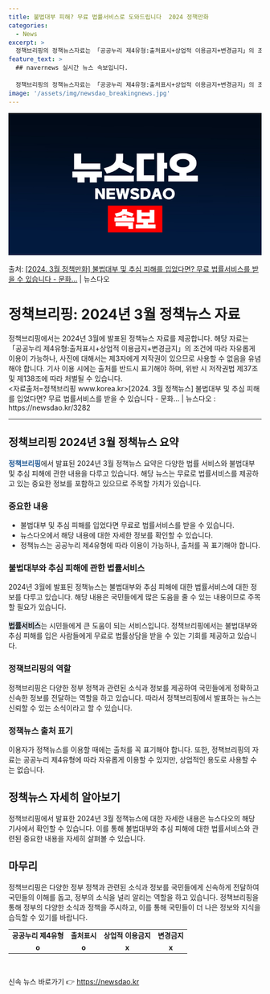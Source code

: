 ```yaml
---
title: 불법대부 피해? 무료 법률서비스로 도와드립니다  2024 정책만화
categories:
  - News
excerpt: >
  정책브리핑의 정책뉴스자료는 「공공누리 제4유형:출처표시+상업적 이용금지+변경금지」의 조건에 따라 자유롭게 이…
feature_text: >
  ## navernews 실시간 뉴스 속보입니다.

  정책브리핑의 정책뉴스자료는 「공공누리 제4유형:출처표시+상업적 이용금지+변경금지」의 조건에 따라 자유롭게 이…
image: '/assets/img/newsdao_breakingnews.jpg'
---
```


![뉴스다오 속보](/assets/img/newsdao_breakingnews.jpg)

<p>출처: <a href="https://newsdao.kr/3282" rel="dofollow">[2024. 3월 정책만화] 불법대부 및 추심 피해를 입었다면? 무료 법률서비스를 받을 수 있습니다 - 문화…</a> | 뉴스다오</p>

<h1>정책브리핑: 2024년 3월 정책뉴스 자료</h1>

<p data-ke-size="size16">정책브리핑에서는 2024년 3월에 발표된 정책뉴스 자료를 제공합니다. 해당 자료는 「공공누리 제4유형:출처표시+상업적 이용금지+변경금지」의 조건에 따라 자유롭게 이용이 가능하나, 사진에 대해서는 제3자에게 저작권이 있으므로 사용할 수 없음을 유념해야 합니다. 기사 이용 시에는 출처를 반드시 표기해야 하며, 위반 시 저작권법 제37조 및 제138조에 따라 처벌될 수 있습니다.<br>
<자료출처=정책브리핑 www.korea.kr>[2024. 3월 정책뉴스] 불법대부 및 추심 피해를 입었다면? 무료 법률서비스를 받을 수 있습니다 - 문화… | 뉴스다오  : https://newsdao.kr/3282</p>

<hr>


<h2 data-ke-size="size26">정책브리핑 2024년 3월 정책뉴스 요약</h2>

<p data-ke-size="size16"><b><span style="color: #1a5490;">정책브리핑</span></b>에서 발표된 2024년 3월 정책뉴스 요약은 다양한 법률 서비스와 불법대부 및 추심 피해에 관한 내용을 다루고 있습니다. 해당 뉴스는 무료로 법률서비스를 제공하고 있는 중요한 정보를 포함하고 있으므로 주목할 가치가 있습니다.</p>

<h3 data-ke-size="size24">중요한 내용</h3>
<ul>
  <li>불법대부 및 추심 피해를 입었다면 무료로 법률서비스를 받을 수 있습니다.</li>
  <li>뉴스다오에서 해당 내용에 대한 자세한 정보를 확인할 수 있습니다.</li>
  <li>정책뉴스는 공공누리 제4유형에 따라 이용이 가능하나, 출처를 꼭 표기해야 합니다.</li>
</ul>

<h3 data-ke-size="size24">불법대부와 추심 피해에 관한 법률서비스</h3>
<p data-ke-size="size16">2024년 3월에 발표된 정책뉴스는 불법대부와 추심 피해에 대한 법률서비스에 대한 정보를 다루고 있습니다. 해당 내용은 국민들에게 많은 도움을 줄 수 있는 내용이므로 주목할 필요가 있습니다.<br>
  <br>
  <b><span style="background-color: #21538527;">법률서비스</span></b>는 시민들에게 큰 도움이 되는 서비스입니다. 정책브리핑에서는 불법대부와 추심 피해를 입은 사람들에게 무료로 법률상담을 받을 수 있는 기회를 제공하고 있습니다.</p>

<h3 data-ke-size="size24">정책브리핑의 역할</h3>
<p data-ke-size="size16">정책브리핑은 다양한 정부 정책과 관련된 소식과 정보를 제공하여 국민들에게 정확하고 신속한 정보를 전달하는 역할을 하고 있습니다. 따라서 정책브리핑에서 발표하는 뉴스는 신뢰할 수 있는 소식이라고 할 수 있습니다.</p>

<h3 data-ke-size="size24">정책뉴스 출처 표기</h3>
<p data-ke-size="size16">이용자가 정책뉴스를 이용할 때에는 출처를 꼭 표기해야 합니다. 또한, 정책브리핑의 자료는 공공누리 제4유형에 따라 자유롭게 이용할 수 있지만, 상업적인 용도로 사용할 수는 없습니다.</p>

<h2 data-ke-size="size26">정책뉴스 자세히 알아보기</h2>
<p data-ke-size="size16">정책브리핑에서 발표한 2024년 3월 정책뉴스에 대한 자세한 내용은 뉴스다오의 해당 기사에서 확인할 수 있습니다. 이를 통해 불법대부와 추심 피해에 대한 법률서비스와 관련된 중요한 내용을 자세히 살펴볼 수 있습니다.</p>

<h2 data-ke-size="size26">마무리</h2>
<p data-ke-size="size16">정책브리핑은 다양한 정부 정책과 관련된 소식과 정보를 국민들에게 신속하게 전달하여 국민들의 이해를 돕고, 정부의 소식을 널리 알리는 역할을 하고 있습니다. 정책브리핑을 통해 정부의 다양한 소식과 정책을 주시하고, 이를 통해 국민들이 더 나은 정보와 지식을 습득할 수 있기를 바랍니다.</p>

<table>
  <tr>
    <td style="text-align: center; height: 17px;"><b>공공누리 제4유형</b></td>
    <td style="text-align: center; height: 17px;"><b>출처표시</b></td>
    <td style="text-align: center; height: 17px;"><b>상업적 이용금지</b></td>
    <td style="text-align: center; height: 17px;"><b>변경금지</b></td>
  </tr>
  <tr>
    <td style="text-align: center; height: 17px;"><b>o</b></td>
    <td style="text-align: center; height: 17px;"><b>o</b></td>
    <td style="text-align: center; height: 17px;"><b>x</b></td>
    <td style="text-align: center; height: 17px;"><b>x</b></td>
  </tr>
</table>
<p data-ke-size="size16">&nbsp;</p> 

신속 뉴스 바로가기 👉 <a href="https://newsdao.kr" rel="dofollow">https://newsdao.kr</a>


